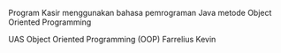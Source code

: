 Program Kasir menggunakan bahasa pemrograman Java metode Object Oriented Programming

UAS Object Oriented Programming (OOP)
Farrelius Kevin
